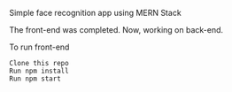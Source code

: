 Simple face recognition app using MERN Stack

The front-end was completed. Now, working on back-end.

To run front-end
        
    Clone this repo
    Run npm install
    Run npm start
